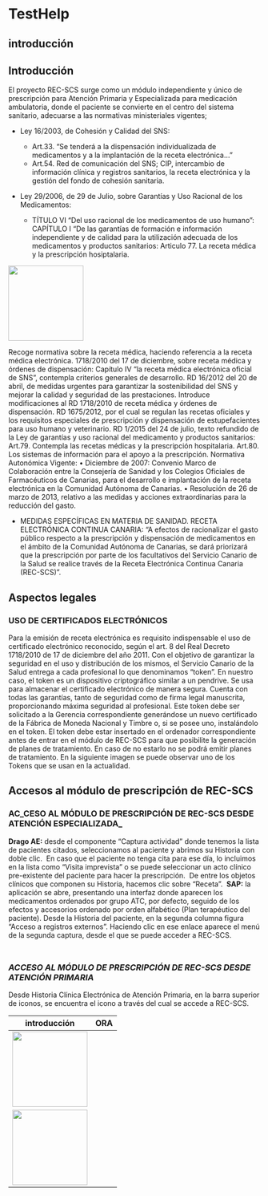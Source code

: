 # TestHelp



## introducción

<h2 id="introducción"><a href="#Introduccion" class="headerlink" title="Introducción"></a>Introducción</h2>
<p>El proyecto REC-SCS surge como un módulo independiente y único de prescripción para Atención Primaria y Especializada para medicación ambulatoria, donde el paciente se convierte en el centro del sistema sanitario, adecuarse a las normativas ministeriales vigentes;</p>
<ul>
<li><p>Ley 16/2003, de Cohesión y Calidad del SNS:</p>
<ul>
<li>Art.33. “Se tenderá a la dispensación individualizada de medicamentos y a la implantación de la receta electrónica…”</li>
<li>Art.54. Red de comunicación del SNS; CIP, intercambio de información clínica y registros sanitarios, la receta electrónica y la gestión del fondo de cohesión sanitaria.</li>
</ul>
</li>
<li><p>Ley 29/2006, de 29 de Julio, sobre Garantías y Uso Racional de los Medicamentos:</p>
<ul>
<li>TÍTULO VI “Del uso racional de los medicamentos de uso humano”: CAPÍTULO I “De las garantías de formación e información independiente y de calidad para la utilización adecuada de los medicamentos y productos sanitarios: Articulo 77. La receta médica y la prescripción hosiptalaria.</li>
</ul>
</li>
</ul>
 <img src="/assets/image/+Ültimas-modificaciones-150x90.png" width="150"> 

 <p>Recoge normativa sobre la receta médica, haciendo referencia a la receta médica electrónica. 1718/2010 del 17 de diciembre, sobre receta médica y órdenes de dispensación: Capítulo IV “la receta médica electrónica oficial de SNS”, contempla criterios generales de desarrollo. RD 16/2012 del 20 de abril, de medidas urgentes para garantizar la sostenibilidad del SNS y mejorar la calidad y seguridad de las prestaciones. Introduce modificaciones al RD 1718/2010 de receta médica y órdenes de dispensación. RD 1675/2012, por el cual se regulan las recetas oficiales y los requisitos especiales de prescripción y dispensación de estupefacientes para uso humano y veterinario. RD 1/2015 del 24 de julio, texto refundido de la Ley de garantías y uso racional del medicamento y productos sanitarios: Art.79. Contempla las recetas médicas y la prescripción hospitalaria. Art.80. Los sistemas de información para el apoyo a la prescripción. Normativa Autonómica Vigente: • Diciembre de 2007: Convenio Marco de Colaboración entre la Consejería de Sanidad y los Colegios Oficiales de Farmacéuticos de Canarias, para el desarrollo e implantación de la receta electrónica en la Comunidad Autónoma de Canarias. • Resolución de 26 de marzo de 2013, relativo a las medidas y acciones extraordinarias para la reducción del gasto.</p>
<ul>
<li>MEDIDAS ESPECÍFICAS EN MATERIA DE SANIDAD. RECETA ELECTRÓNICA CONTINUA CANARIA: “A efectos de racionalizar el gasto público respecto a la prescripción y dispensación de medicamentos en el ámbito de la Comunidad Autónoma de Canarias, se dará priorizará que la prescripción por parte de los facultativos del Servicio Canario de la Salud se realice través de la Receta Electrónica Continua Canaria (REC-SCS)”.</li>
</ul>
<h2 id="aspectos-legales"><a href="#Aspectos-legales" class="headerlink" title="Aspectos legales"></a>Aspectos legales</h2><h3 id="uso-de-certificados-electrónicos"><a href="#USO-DE-CERTIFICADOS-ELECTRONICOS" class="headerlink" title="USO DE CERTIFICADOS ELECTRÓNICOS"></a>USO DE CERTIFICADOS ELECTRÓNICOS</h3><p>Para la emisión de receta electrónica es requisito indispensable el uso de certificado electrónico reconocido, según el art. 8 del Real Decreto 1718/2010 de 17 de diciembre del año 2011. Con el objetivo de garantizar la seguridad en el uso y distribución de los mismos, el Servicio Canario de la Salud entrega a cada profesional lo que denominamos “token”. En nuestro caso, el token es un dispositivo criptográfico similar a un pendrive. Se usa para almacenar el certificado electrónico de manera segura. Cuenta con todas las garantías, tanto de seguridad como de firma legal manuscrita, proporcionando máxima seguridad al profesional. Este token debe ser solicitado a la Gerencia correspondiente generándose un nuevo certificado de la Fábrica de Moneda Nacional y Timbre o, si se posee uno, instalándolo en el token. El token debe estar insertado en el ordenador correspondiente antes de entrar en el módulo de REC-SCS para que posibilite la generación de planes de tratamiento. En caso de no estarlo no se podrá emitir planes de tratamiento. En la siguiente imagen se puede observar uno de los Tokens que se usan en la actualidad. <img src="/assets/images/Imagen-Token-300x211.jpg" alt=""></p>
<h2 id="accesos-al-módulo-de-prescripción-de-rec-scs"><a href="#Accesos-al-modulo-de-prescripcion-de-REC-SCS" class="headerlink" title="Accesos al módulo de prescripción de REC-SCS"></a>Accesos al módulo de prescripción de REC-SCS</h2><h3 id="ac_ceso-al-módulo-de-prescripción-de-rec-scs-desde-atención-especializada_"><a href="#AC-CESO-AL-MODULO-DE-PRESCRIPCION-DE-REC-SCS-DESDE-ATENCION-ESPECIALIZADA" class="headerlink" title="AC_CESO AL MÓDULO DE PRESCRIPCIÓN DE REC-SCS DESDE ATENCIÓN ESPECIALIZADA_"></a>AC_CESO AL MÓDULO DE PRESCRIPCIÓN DE REC-SCS DESDE ATENCIÓN ESPECIALIZADA_</h3><p>  <strong>Drago AE:</strong> desde el componente “Captura actividad” donde tenemos la lista de pacientes citados, seleccionamos al paciente y abrimos su Historia con doble clic. <img src="/assets/images/Acceso-Drago-AE-1-300x129.png" alt=""> En caso que el paciente no tenga cita para ese día, lo incluimos en la lista como “Visita imprevista” o se puede seleccionar un acto clínico pre-existente del paciente para hacer la prescripción. <img src="/assets/images/Acceso-Drago-AE-2-300x104.png" alt=""> De entre los objetos clínicos que componen su Historia, hacemos clic sobre “Receta”. <img src="/assets/images/Acceso-Drago-AE-3-300x49.png" alt=""><img src="/assets/images/Acceso-Drago-AE-4-300x96.png" alt="">   <strong>SAP:</strong> la aplicación se abre, presentando una interfaz donde aparecen los medicamentos ordenados por grupo ATC, por defecto, seguido de los efectos y accesorios ordenado por orden alfabético (Plan terapéutico del paciente). Desde la Historia del paciente, en la segunda columna figura “Acceso a registros externos”. Haciendo clic en ese enlace aparece el menú de la segunda captura, desde el que se puede acceder a REC-SCS. <img src="/assets/images/Acceso-SAP-1-300x195.png" alt=""><img src="/assets/images/Acceso-SAP-2-300x129.png" alt="">  </p>
<h3 id=""><a href="#" class="headerlink" title=""></a><img src="/assets/images/Captura-REC-WEB-al-completo.png" alt=""></h3><h3 id="acceso-al-módulo-de-prescripción-de-rec-scs-desde-atención-primaria"><a href="#ACCESO-AL-MODULO-DE-PRESCRIPCION-DE-REC-SCS-DESDE-ATENCION-PRIMARIA" class="headerlink" title="ACCESO AL MÓDULO DE PRESCRIPCIÓN DE REC-SCS DESDE ATENCIÓN PRIMARIA"></a><em>ACCESO AL MÓDULO DE PRESCRIPCIÓN DE REC-SCS DESDE ATENCIÓN PRIMARIA</em></h3><p>Desde Historia Clínica Electrónica de Atención Primaria, en la barra superior de iconos, se encuentra el icono a través del cual se accede a REC-SCS. <img src="/assets/images/Drago-AP.png" alt=""></p>


| introducción      | ORA   | 
|------------|------------| 
|  <img src="/assets/image/+Ültimas-modificaciones-150x90.png" width="150"> |  
<img src="/assets/image/Imagen-Token-300x211.jpg" width="150"> |
